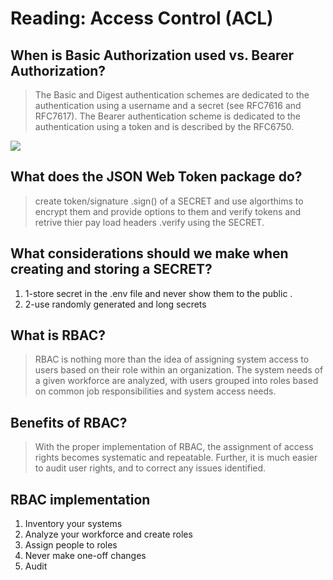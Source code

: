 # Reading: Access Control (ACL)

## When is Basic Authorization used vs. Bearer Authorization?
 
> The Basic and Digest authentication schemes are dedicated to the authentication using a username and a secret (see RFC7616 and RFC7617).
> The Bearer authentication scheme is dedicated to the authentication using a token and is described by the RFC6750.

 ![](https://i.stack.imgur.com/HQF1L.png)

 ## What does the JSON Web Token package do?
 > create token/signature .sign() of a SECRET and use algorthims to encrypt them and provide options to them and verify tokens and retrive thier pay load headers .verify using the SECRET.

## What considerations should we make when creating and storing a SECRET?

1. 1-store secret in the .env file and never show them to the public .
2. 2-use randomly generated and long secrets

## What is RBAC?

> RBAC is nothing more than the idea of assigning system access to users based on their role within an organization. The system needs of a given workforce are analyzed, with users grouped into roles based on common job responsibilities and system access needs.

## Benefits of RBAC?

> With the proper implementation of RBAC, the assignment of access rights becomes systematic and repeatable. Further, it is much easier to audit user rights, and to correct any issues identified.

## RBAC implementation

1. Inventory your systems
2. Analyze your workforce and create roles
3. Assign people to roles
4. Never make one-off changes
5. Audit
